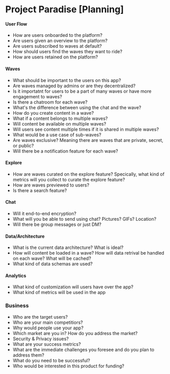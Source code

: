 # Project Paradise \[Planning\]

#### User Flow
* How are users onboarded to the platform?
* Are users given an overview to the platform?
* Are users subscribed to waves at default?
* How should users find the waves they want to ride?
* How are users retained on the platform?

#### Waves
* What should be important to the users on this app?
* Are waves managed by admins or are they decentralized?
* Is it importatnt for users to be a part of many waves or have more engagement to waves?
* Is there a chatroom for each wave?
* What's the difference between using the chat and the wave?
* How do you create content in a wave?
* What if a content belongs to multiple waves?
* Will content be available on multiple waves?
* Will users see content multiple times if it is shared in multiple waves?
* What would be a use case of sub-waves?
* Are waves exclusive? Meaning there are waves that are private, secret, or public?
* Will there be a notification feature for each wave?

#### Explore
* How are waves curated on the explore feature? Specically, what kind of metrics will you collect to curate the explore feature?
* How are waves previewed to users?
* Is there a search feature?

#### Chat
* Will it end-to-end encryption?
* What will you be able to send using chat? Pictures? GIFs? Location?
* Will there be group messages or just DM?

#### Data/Architecture
* What is the current data architecture? What is ideal?
* How will content be loaded in a wave? How will data retrival be handled on each wave? What will be cached?
* What kind of data schemas are used?

#### Analytics
* What kind of customization will users have over the app?
* What kind of metrics will be used in the app

### Business
* Who are the target users?
* Who are your main competitiors?
* Why would people use your app?
* Which market are you in? How do you address the market?
* Security & Privacy issues?
* What are your success metrics?
* What are the immediate challenges you foresee and do you plan to address them?
* What do you need to be successful?
* Who would be interested in this product for funding?
